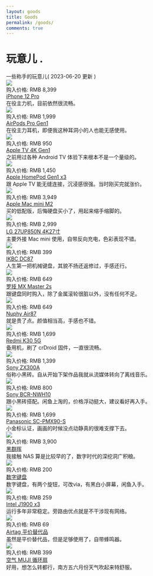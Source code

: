```yaml
---
layout: goods
title: Goods
permalink: /goods/
comments: true
---
```


<div class="intro">
  <h1>
    玩意儿
    <span class="dot">
      .
    </span>
  </h1>
</div>
<div class="pagetitle">
  一些称手的玩意儿( 2023-06-20 更新 )
</div>
<div class="quanju">
  <div class="bankuai img-hide fade-in-up">
    <div class="duiqi img-hide fade-in-up">
      <img loading="lazy" decoding="async" src="https://blog.dylanwu.space/assets/goods/iphone12pro.webp">
    </div>
    <div class="jiage">
      购入价格: RMB 8,399
    </div>
    <div class="title">
      <a href="">
        iPhone 12 Pro
      </a>
    </div>
    <div class="note">
      在役主力机，目前依然很流畅。
    </div>
  </div>
  <div class="bankuai img-hide fade-in-up">
    <div class="duiqi img-hide fade-in-up">
      <img loading="lazy" decoding="async" src="https://blog.dylanwu.space/assets/goods/airPods.webp">
    </div>
    <div class="jiage">
      购入价格: RMB 1,999
    </div>
    <div class="title">
      <a href="">
        AirPods Pro Gen1
      </a>
    </div>
    <div class="note">
      在役主力耳机，即便我这种耳洞小的人也能无感使用。
    </div>
  </div>
  <div class="bankuai img-hide fade-in-up">
    <div class="duiqi img-hide fade-in-up">
      <img loading="lazy" decoding="async" src="https://blog.dylanwu.space/assets/goods/appletv.webp">
    </div>
    <div class="jiage">
      购入价格: RMB 950
    </div>
    <div class="title">
      <a href="/apple_tv">
        Apple TV 4K Gen1
      </a>
    </div>
    <div class="note">
      之前用过各种 Android TV 体验下来根本不是一个量级的。
    </div>
  </div>
  
  <div class="bankuai img-hide fade-in-up">
    <div class="duiqi img-hide fade-in-up">
      <img loading="lazy" decoding="async" src="https://blog.dylanwu.space/assets/goods/homepod1.webp">
    </div>
    <div class="jiage">
      购入价格: RMB 1,450
    </div>
    <div class="title">
      <a href="">
        Apple HomePod Gen1 x3
      </a>
    </div>
    <div class="note">
      跟 Apple TV 能无缝连接，沉浸感很强。当时刚买完就涨价。
    </div>
  </div> 
  
   <div class="bankuai img-hide fade-in-up">
    <div class="duiqi img-hide fade-in-up">
      <img loading="lazy" decoding="async" src="https://blog.dylanwu.space/assets/goods/macminim2.webp">
    </div>
    <div class="jiage">
      购入价格: RMB 3,949
    </div>
    <div class="title">
      <a href="%20">
        Apple Mac mini M2
      </a>
    </div>
    <div class="note">
      买的低配版，后悔硬盘买小了，用起来缩手缩脚的。
    </div>
  </div>

  <div class="bankuai img-hide fade-in-up">
    <div class="duiqi img-hide fade-in-up">
      <img loading="lazy" decoding="async" src="https://blog.dylanwu.space/assets/goods/lg27up850n.webp">
    </div>
    <div class="jiage">
      购入价格: RMB 2,999
    </div>
    <div class="title">
      <a href="/workbench">
        LG 27UP850N 4K27寸
      </a>
    </div>
    <div class="note">
      主要外接 Mac mini 使用，自带反向充电，色彩表现不错。
    </div>
  </div>

  <div class="bankuai img-hide fade-in-up">
    <div class="duiqi img-hide fade-in-up">
      <img loading="lazy" decoding="async" src="https://blog.dylanwu.space/assets/goods/ikbcdc87.webp">
    </div>
    <div class="jiage">
      购入价格: RMB 399
    </div>
    <div class="title">
      <a href="/workbench">
        IKBC DC87
      </a>
    </div>
    <div class="note">
      人生第一把机械键盘，其貌不扬还返修过，手感还行。
    </div>
  </div>
  <div class="bankuai img-hide fade-in-up">
    <div class="duiqi img-hide fade-in-up">
      <img loading="lazy" decoding="async" src="https://blog.dylanwu.space/assets/goods/mxmaster2s.webp">
    </div>
    <div class="jiage">
      购入价格: RMB 649
    </div>
    <div class="title">
      <a href="/workbench">
        罗技 MX Master 2s
      </a>
    </div>
    <div class="note">
      跟键盘同时购入，除了金属滚轮很脏以外，没有任何不足。
    </div>
  </div>

  <div class="bankuai img-hide fade-in-up">
    <div class="duiqi img-hide fade-in-up">
      <img loading="lazy" decoding="async" src="https://blog.dylanwu.space/assets/goods/nuphyair87.webp">
    </div>
    <div class="jiage">
      购入价格: RMB 649
    </div>
    <div class="title">
      <a href="/workbench">
        Nuphy Air87
      </a>
    </div>
    <div class="note">
      就是贵了点。颜值相当高，手感也不错。
    </div>
  </div>

  <div class="bankuai img-hide fade-in-up">
    <div class="duiqi img-hide fade-in-up">
      <img loading="lazy" decoding="async" src="https://blog.dylanwu.space/assets/goods/k305g.webp">
    </div>
    <div class="jiage">
      购入价格: RMB 1,699
    </div>
    <div class="title">
      <a href="%20">
        Redmi K30 5G
      </a>
    </div>
    <div class="note">
      备用机，刷了 crDroid 固件，一直很流畅。
    </div>
  </div>



  <div class="bankuai img-hide fade-in-up">
    <div class="duiqi img-hide fade-in-up">
      <img loading="lazy" decoding="async" src="https://blog.dylanwu.space/assets/goods/zx300a.webp">
    </div>
    <div class="jiage">
      购入价格: RMB 1,399
    </div>
    <div class="title">
      <a href="/workbench">
        Sony ZX300A
      </a>
    </div>
    <div class="note">
      俗称小黑砖。自从开始下架作品我就从流媒体转向了离线音乐。
    </div>
  </div>

  <div class="bankuai img-hide fade-in-up">
    <div class="duiqi img-hide fade-in-up">
      <img loading="lazy" decoding="async" src="https://blog.dylanwu.space/assets/goods/bcrnwh10.webp">
    </div>
    <div class="jiage">
      购入价格: RMB 800
    </div>
    <div class="title">
      <a href="%20">
        Sony BCR-NWH10
      </a>
    </div>
    <div class="note">
      跟小黑砖搭配。闲鱼上淘的，价格浮动挺大，建议看好再入手。
    </div>
  </div>

  <div class="bankuai img-hide fade-in-up">
    <div class="duiqi img-hide fade-in-up">
      <img loading="lazy" decoding="async" src="https://blog.dylanwu.space/assets/goods/scpmx90s.webp">
    </div>
    <div class="jiage">
      购入价格: RMB 1,699
    </div>
    <div class="title">
      <a href="/workbench">
        Panasonic SC-PMX90-S
      </a>
    </div>
    <div class="note">
      小金标认证，画画的时候没点动静真的很难支撑下去。
    </div>
  </div>

  <div class="bankuai img-hide fade-in-up">
    <div class="duiqi img-hide fade-in-up">
      <img loading="lazy" decoding="async" src="https://blog.dylanwu.space/assets/goods/s920.webp">
    </div>
    <div class="jiage">
      购入价格: RMB 3,900
    </div>
    <div class="title">
      <a href="/synology_ds920">
        黑群晖
      </a>
    </div>
    <div class="note">
      我接触 NAS 算是比较早的了，数字时代的深挖洞广积粮。
    </div>
  </div>

  <div class="bankuai img-hide fade-in-up">
    <div class="duiqi img-hide fade-in-up">
      <img loading="lazy" decoding="async" src="https://blog.dylanwu.space/assets/goods/pad.webp">
    </div>
    <div class="jiage">
      购入价格: RMB 200
    </div>
    <div class="title">
      <a href="/workbench">
        数字键盘
      </a>
    </div>
    <div class="note">
      数字键盘，有两个旋钮，可改via，有黑白小屏幕，闲鱼入手。
    </div>
  </div>



  <div class="bankuai img-hide fade-in-up">
    <div class="duiqi img-hide fade-in-up">
      <img loading="lazy" decoding="async" src="https://blog.dylanwu.space/assets/goods/j1900.webp">
    </div>
    <div class="jiage">
      购入价格: RMB 259
    </div>
    <div class="title">
      <a href="">
        Intel J1900 x3
      </a>
    </div>
    <div class="note">
      运行多年非常稳定。旁路由优点就是不干涉现有网络。
    </div>
  </div>

  <div class="bankuai img-hide fade-in-up">
    <div class="duiqi img-hide fade-in-up">
      <img loading="lazy" decoding="async" src="https://blog.dylanwu.space/assets/goods/belikeairtag.webp">
    </div>
    <div class="jiage">
      购入价格: RMB 69
    </div>
    <div class="title">
      <a href="">
        Airtag 平价替代品
      </a>
    </div>
    <div class="note">
      虽然是平价替代品，但是足够使用了，自带蜂鸣器。
    </div>
  </div>
  <div class="bankuai img-hide fade-in-up">
    <div class="duiqi img-hide fade-in-up">
      <img loading="lazy" decoding="async" src="https://blog.dylanwu.space/assets/goods/mujifan.webp">
    </div>
    <div class="jiage">
      购入价格: RMB 399
    </div>
    <div class="title">
      <a href="">
        空气 MUJI 循环扇
      </a>
    </div>
    <div class="note">
      好用，想怎么转都行，南方五六月份天气吹起来特舒服。
    </div>
  </div>

</div>